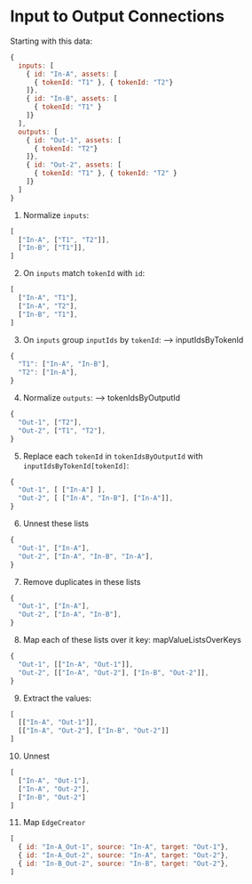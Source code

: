 # Input to Output Connections

Starting with this data:

```js
{
  inputs: [
    { id: "In-A", assets: [
      { tokenId: "T1" }, { tokenId: "T2"}
    ]},
    { id: "In-B", assets: [
      { tokenId: "T1" }
    ]}    
  ],
  outputs: [
    { id: "Out-1", assets: [
      { tokenId: "T2"}
    ]},
    { id: "Out-2", assets: [
      { tokenId: "T1" }, { tokenId: "T2" }
    ]}
  ]
}
```

1. Normalize `inputs`:

```js
[
  ["In-A", ["T1", "T2"]],
  ["In-B", ["T1"]],
]
```

2. On `inputs` match `tokenId` with `id`:

```js
[
  ["In-A", "T1"],
  ["In-A", "T2"],
  ["In-B", "T1"],
]
```

3. On `inputs` group `inputIds` by `tokenId`: --> inputIdsByTokenId

```js
{
  "T1": ["In-A", "In-B"],
  "T2": ["In-A"],
}
```

4. Normalize `outputs`: --> tokenIdsByOutputId

```js
{
  "Out-1", ["T2"],
  "Out-2", ["T1", "T2"],
}
```

5. Replace each `tokenId` in `tokenIdsByOutputId` with `inputIdsByTokenId[tokenId]`: 

```js
{
  "Out-1", [ ["In-A"] ],
  "Out-2", [ ["In-A", "In-B"], ["In-A"]],
}
```

6. Unnest these lists

```js
{
  "Out-1", ["In-A"],
  "Out-2", ["In-A", "In-B", "In-A"],
}
```

7. Remove duplicates in these lists

```js
{
  "Out-1", ["In-A"],
  "Out-2", ["In-A", "In-B"],
}
```

8. Map each of these lists over it key: mapValueListsOverKeys

```js
{
  "Out-1", [["In-A", "Out-1"]],
  "Out-2", [["In-A", "Out-2"], ["In-B", "Out-2"]],
}
```

9. Extract the values:

```js
[ 
  [["In-A", "Out-1"]],
  [["In-A", "Out-2"], ["In-B", "Out-2"]]
]
```

10. Unnest

```js
[ 
  ["In-A", "Out-1"],
  ["In-A", "Out-2"], 
  ["In-B", "Out-2"]
]
```

11. Map `EdgeCreator`

```js
[ 
  { id: "In-A_Out-1", source: "In-A", target: "Out-1"},
  { id: "In-A_Out-2", source: "In-A", target: "Out-2"},
  { id: "In-B_Out-2", source: "In-B", target: "Out-2"},
]
```
